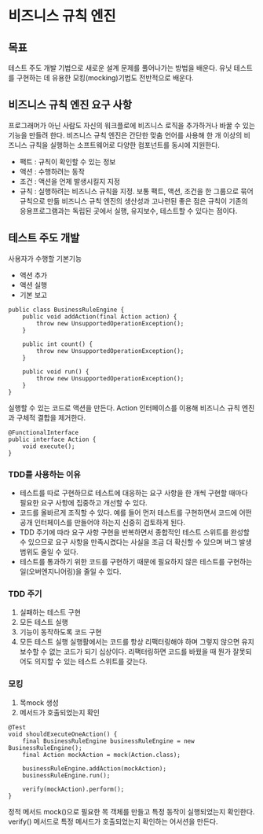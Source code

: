 # 비즈니스 규칙 엔진
## 목표
테스트 주도 개발 기법으로 새로운 설계 문제를 풀어나가는 방법을 배운다. 유닛 테스트를 구현하는 데 유용한 모킹(mocking)기법도 전반적으로 배운다.

## 비즈니스 규칙 엔진 요구 사항
프로그래머가 아닌 사람도 자신의 워크플로에 비즈니스 로직을 추가하거나 바꿀 수 있는 기능을 만들려 한다. 
비즈니스 규칙 엔진은 간단한 맞춤 언어를 사용해 한 개 이상의 비즈니스 규칙을 실행하는 소프트웨어로 다양한 컴포넌트를 동시에 지원한다.
- 팩트 : 규칙이 확인할 수 있는 정보
- 액션 : 수행하려는 동작
- 조건 : 액션을 언제 발생시킬지 지정
- 규칙 : 실행하려는 비즈니스 규칙을 지정. 보통 팩트, 액션, 조건을 한 그룹으로 묶어 규칙으로 만듦
비즈니스 규칙 엔진의 생산성과 고나련된 좋은 점은 규칙이 기존의 응용프로그램과는 독립된 곳에서 실행, 유지보수, 테스트할 수 있다는 점이다.

## 테스트 주도 개발
사용자가 수행할 기본기능
- 액션 추가
- 액션 실행
- 기본 보고
```
public class BusinessRuleEngine {
    public void addAction(final Action action) {
        throw new UnsupportedOperationException();
    }
    
    public int count() {
        throw new UnsupportedOperationException();
    }
    
    public void run() {
        throw new UnsupportedOperationException();    
    }
}
```

실행할 수 있는 코드로 액션을 만든다. Action 인터페이스를 이용해 비즈니스 규칙 엔진과 구체적 결합을 제거한다.
```
@FunctionalInterface
public interface Action {
    void execute();
}
```
### TDD를 사용하는 이유
- 테스트를 따로 구현하므로 테스트에 대응하는 요구 사항을 한 개씩 구현할 때마다 필요한 요구 사항에 집중하고 개선할 수 있다.
- 코드를 올바르게 조직할 수 있다. 예를 들어 먼저 테스트를 구현하면서 코드에 어떤 공개 인터페이스를 만들어야 하는지 신중히 검토하게 된다.
- TDD 주기에 따라 요구 사항 구현을 반복하면서 종합적인 테스트 스위트를 완성할 수 있으므로 요구 사항을 만족시켰다는 사실을 조금 더 확신할 수 있으며 버그 발생 범위도 줄일 수 있다.
- 테스트를 통과하기 위한 코드를 구현하기 때문에 필요하지 않은 테스트를 구현하는 일(오버엔지니어링)을 줄일 수 있다.

### TDD 주기
1. 실패하는 테스트 구현
2. 모든 테스트 실행
3. 기능이 동작하도록 코드 구현
4. 모든 테스트 실행
실행활에서는 코드를 항상 리팩터링해야 하며 그렇지 않으면 유지보수할 수 없는 코드가 되기 십상이다. 리팩터링하면 코드를 바꿨을 때 뭔가 잘못되어도 의지할 수 있는 테스트 스위트를 갖는다.

### 모킹
1. 목mock 생성
2. 메서드가 호출되었는지 확인
```
@Test
void shouldExecuteOneAction() {
    final BusinessRuleEngine businessRuleEngine = new BusinessRuleEngine();
    final Action mockAction = mock(Action.class);

    businessRuleEngine.addAction(mockAction);
    businessRuleEngine.run();

    verify(mockAction).perform();
}
```
정적 메서드 mock()으로 필요한 목 객체를 만들고 특정 동작이 실행되었는지 확인한다. verify() 메서드로 특정 메서드가 호출되었는지 확인하는 어서션을 만든다.

